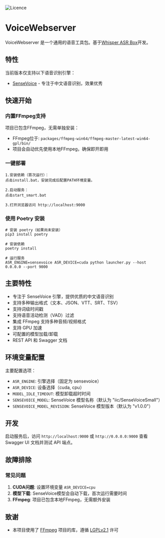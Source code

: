 ![Licence](https://img.shields.io/github/license/ahmetoner/whisper-asr-webservice.svg)

# VoiceWebserver

VoiceWebserver 是一个通用的语音工具包。基于[Whisper ASR Box](https://github.com/ahmetoner/whisper-asr-webservice)开发。

## 特性

当前版本仅支持以下语音识别引擎：
- [SenseVoice](https://github.com/iic/SenseVoice) - 专注于中文语音识别，效果优秀

## 快速开始

### 内置FFmpeg支持
项目已包含FFmpeg，无需单独安装：
- FFmpeg位于: `packages/ffmpeg-win64/ffmpeg-master-latest-win64-gpl/bin/`
- 项目会自动优先使用本地FFmpeg，确保即开即用

### 一键部署
```shell
1.安装依赖（首次运行）：
点击install.bat，安装完成后配置PATH环境变量。

2.启动服务：
点击start_smart.bat

3.打开浏览器访问 http://localhost:9000
```

### 使用 Poetry 安装
```shell
# 安装 poetry（如果尚未安装）
pip3 install poetry

# 安装依赖
poetry install

# 运行服务
ASR_ENGINE=sensevoice ASR_DEVICE=cuda python launcher.py --host 0.0.0.0 --port 9000
```

## 主要特性

- 专注于 SenseVoice 引擎，提供优质的中文语音识别
- 支持多种输出格式（文本、JSON、VTT、SRT、TSV）
- 支持词级时间戳
- 支持语音活动检测（VAD）过滤
- 集成 FFmpeg 支持多种音频/视频格式
- 支持 GPU 加速
- 可配置的模型加载/卸载
- REST API 和 Swagger 文档

## 环境变量配置

主要配置选项：

- `ASR_ENGINE`: 引擎选择（固定为 sensevoice）
- `ASR_DEVICE`: 设备选择（cuda, cpu）
- `MODEL_IDLE_TIMEOUT`: 模型卸载超时时间
- `SENSEVOICE_MODEL`: SenseVoice 模型名称（默认为 "iic/SenseVoiceSmall"）
- `SENSEVOICE_MODEL_REVISION`: SenseVoice 模型版本（默认为 "v1.0.0"）

## 开发

启动服务后，访问 `http://localhost:9000` 或 `http://0.0.0.0:9000` 查看 Swagger UI 文档并测试 API 端点。

## 故障排除

### 常见问题
1. **CUDA问题**: 设置环境变量 `ASR_DEVICE=cpu`
2. **模型下载**: SenseVoice模型会自动下载，首次运行需要时间
3. **FFmpeg**: 项目已包含本地FFmpeg，无需额外安装

## 致谢

- 本项目使用了 [FFmpeg](http://ffmpeg.org) 项目的库，遵循 [LGPLv2.1](http://www.gnu.org/licenses/old-licenses/lgpl-2.1.html) 许可
